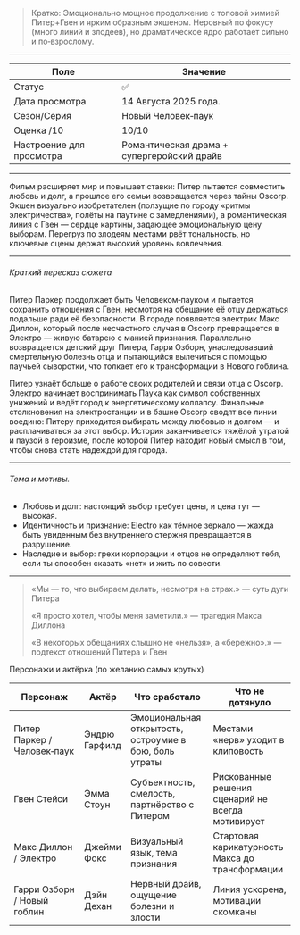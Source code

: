 > Кратко: Эмоционально мощное продолжение с топовой химией Питер+Гвен и ярким образным экшеном. Неровный по фокусу (много линий и злодеев), но драматическое ядро работает сильно и по‑взрослому.

---

| Поле                     | Значение                                   |
| ------------------------ | ------------------------------------------ |
| Статус                   | ✅                                          |
| Дата просмотра           | 14 Августа 2025 года.                      |
| Сезон/Серия              | Новый Человек‑паук                         |
| Оценка /10               | 10/10                                      |
| Настроение для просмотра | Романтическая драма + супергеройский драйв |

---

Фильм расширяет мир и повышает ставки: Питер пытается совместить любовь и долг, а прошлое его семьи возвращается через тайны Oscorp. Экшен визуально изобретателен (ползущие по городу «ритмы электричества», полёты на паутине с замедлениями), а романтическая линия с Гвен — сердце картины, задающее эмоциональную цену выборам. Перегруз по злодеям местами рвёт тональность, но ключевые сцены держат высокий уровень вовлечения.

---

###### Краткий пересказ сюжета  
Питер Паркер продолжает быть Человеком‑пауком и пытается сохранить отношения с Гвен, несмотря на обещание её отцу держаться подальше ради её безопасности. В городе появляется электрик Макс Диллон, который после несчастного случая в Oscorp превращается в Электро — живую батарею с манией признания. Параллельно возвращается детский друг Питера, Гарри Озборн, унаследовавший смертельную болезнь отца и пытающийся вылечиться с помощью паучьей сыворотки, что толкает его к трансформации в Нового гоблина.

Питер узнаёт больше о работе своих родителей и связи отца с Oscorp. Электро начинает воспринимать Паука как символ собственных унижений и ведёт город к энергетическому коллапсу. Финальные столкновения на электростанции и в башне Oscorp сводят все линии воедино: Питеру приходится выбирать между любовью и долгом — и расплачиваться за этот выбор. История заканчивается тяжёлой утратой и паузой в героизме, после которой Питер находит новый смысл в том, чтобы снова стать надеждой для города.

---

###### Тема и мотивы.

- Любовь и долг: настоящий выбор требует цены, и цена тут — высокая.
- Идентичность и признание: Electro как тёмное зеркало — жажда быть увиденным без внутреннего стержня превращается в разрушение.
- Наследие и выбор: грехи корпорации и отцов не определяют тебя, если ты способен сказать «нет» и жить по совести.

---

> «Мы — то, что выбираем делать, несмотря на страх.» — суть дуги Питера
> 
> «Я просто хотел, чтобы меня заметили.» — трагедия Макса Диллона
> 
> «В некоторых обещаниях слышно не «нельзя», а «бережно».» — подтекст отношений Питера и Гвен

Персонажи и актёрка (по желанию самых крутых)

|Персонаж|Актёр|Что сработало|Что не дотянуло|
|---|---|---|---|
|Питер Паркер / Человек‑паук|Эндрю Гарфилд|Эмоциональная открытость, остроумие в бою, боль утраты|Местами «нерв» уходит в клиповость|
|Гвен Стейси|Эмма Стоун|Субъектность, смелость, партнёрство с Питером|Рискованные решения сценарий не всегда мотивирует|
|Макс Диллон / Электро|Джейми Фокс|Визуальный язык, тема признания|Стартовая карикатурность Макса до трансформации|
|Гарри Озборн / Новый гоблин|Дэйн Дехан|Нервный драйв, ощущение болезни и злости|Линия ускорена, мотивации скомканы|
